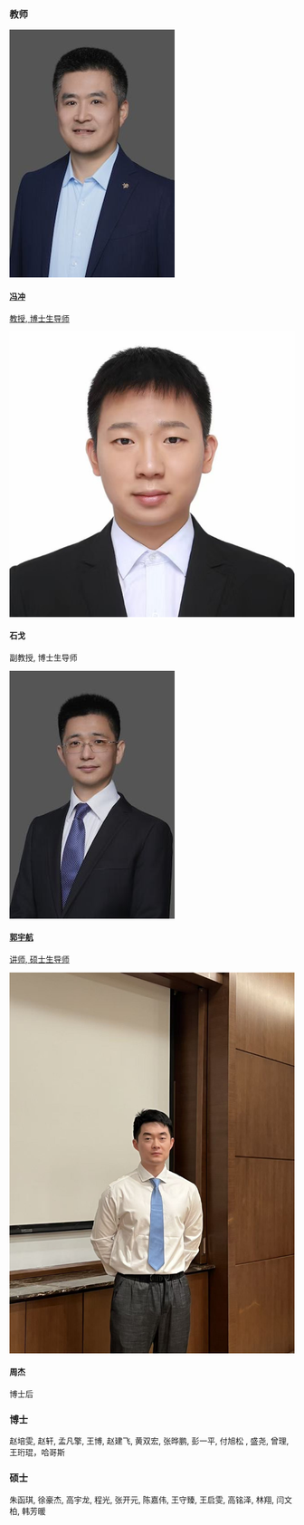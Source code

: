 ### 教师


<!-- Faculty卡片容器：控制多个卡片的布局 -->
<div class="faculty-card-container">
  <!-- 第一位Faculty：Chong Feng -->
  <a href="https://cs.bit.edu.cn/szdw/jsml/bssds/d19aacaa824841fa8ea60a9a665d9625.htm" class="faculty-link">
  <div class="faculty-card">
    <!-- 头像 -->
    <img 
      src="../static/assets/head/fengchong.jpg" 
      alt="Chong Feng" 
      class="faculty-avatar"
    >
    <!-- 下方简介：参考image格式，包含姓名、时间、身份、研究方向、荣誉 -->
    <div class="faculty-info">
      <h4 class="faculty-name">冯冲</h4>
      <p class="faculty-role">教授, 博士生导师</p>
      <!-- <p class="faculty-research">Research Focus: [研究方向，如Large Language Models, Knowledge Graphs]</p>
      <p class="faculty-honor">[相关荣誉，如XX Project PI, ACL Senior Program Committee]</p> -->
    </div>
  </div>
  </a>

   <div class="faculty-card">
    <!-- 头像 -->
    <img 
      src="../static/assets/head/shige.jpg" 
      alt="Ge Shi" 
      class="faculty-avatar"
    >
    <!-- 下方简介：参考image格式，包含姓名、时间、身份、研究方向、荣誉 -->
    <div class="faculty-info">
      <h4 class="faculty-name">石戈</h4>
      <p class="faculty-role">副教授, 博士生导师</p>
      <!-- <p class="faculty-research">Research Focus: [研究方向，如Large Language Models, Knowledge Graphs]</p>
      <p class="faculty-honor">[相关荣誉，如XX Project PI, ACL Senior Program Committee]</p> -->
    </div>
  </div>

  <a href="https://cs.bit.edu.cn/szdw/jsml/sssds/46c68d5f9f064fc6bd6b510a62f7c189.htm" class="faculty-link">
  <div class="faculty-card">
    <!-- 头像 -->
    <img 
      src="../static/assets/head/guoyuhang.jpg" 
      alt="Yuhang Guo"  
      class="faculty-avatar"
    >
    <!-- 下方简介 -->
    <div class="faculty-info">
      <h4 class="faculty-name">郭宇航</h4>
      <p class="faculty-role">讲师, 硕士生导师</p>
      <!-- <p class="faculty-research">Research Focus: [研究方向]</p>
      <p class="faculty-honor">[相关荣誉]</p> -->
    </div>
  </div>
</a>


  <div class="faculty-card">
    <!-- 头像 -->
    <img 
      src="../static/assets/head/zhoujie.jpg" 
      alt="Chong Feng" 
      class="faculty-avatar"
    >
    <!-- 下方简介：参考image格式，包含姓名、时间、身份、研究方向、荣誉 -->
    <div class="faculty-info">
      <h4 class="faculty-name">周杰</h4>
      <p class="faculty-role">博士后</p>
      <!-- <p class="faculty-research">Research Focus: [研究方向，如Large Language Models, Knowledge Graphs]</p>
      <p class="faculty-honor">[相关荣誉，如XX Project PI, ACL Senior Program Committee]</p> -->
    </div>
  </div>

</div>

### 博士

赵培雯, 赵轩, 孟凡擎, 王博, 赵建飞, 黄双宏, 张晔鹏, 彭一平, 付旭松
, 盛尧, 曾理, 王珩琨，哈哥斯

### 硕士
朱函琪, 徐豪杰, 高宇龙, 程光, 张开元, 陈嘉伟, 王守臻, 王启雯, 高铭泽, 林翔, 闫文柏, 韩芳暖


